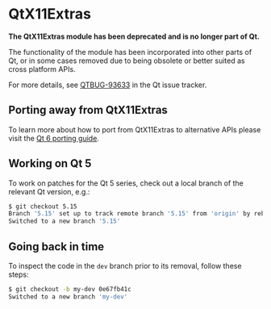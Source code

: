 # QtX11Extras

**The QtX11Extras module has been deprecated and is no longer part of Qt.**

The functionality of the module has been incorporated into other parts of Qt, or in some cases removed due to being obsolete or better suited as cross platform APIs.

For more details, see [QTBUG-93633](https://bugreports.qt.io/browse/QTBUG-93633) in the Qt issue tracker.

## Porting away from QtX11Extras

To learn more about how to port from QtX11Extras to alternative APIs please visit the [Qt 6 porting guide](https://doc.qt.io/qt-6/portingguide.html).

## Working on Qt 5

To work on patches for the Qt 5 series, check out a local branch of the relevant Qt version, e.g.:

```bash
$ git checkout 5.15
Branch '5.15' set up to track remote branch '5.15' from 'origin' by rebasing.
Switched to a new branch '5.15'
```

## Going back in time

To inspect the code in the `dev` branch prior to its removal, follow these steps:

```bash
$ git checkout -b my-dev 0e67fb41c
Switched to a new branch 'my-dev'
```
